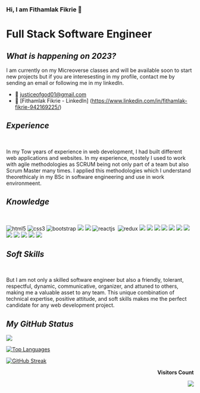 ### Hi, I am Fithamlak Fikrie 👋



  <h1><b>Full Stack  Software Engineer</b></h1>

<!------------------------------ Now ------------------------------>
 <section>
   <h2><i>What is happening on 2023?</i></h2>
 I am currently on my Micreoverse classes and will be available soon to start new projects but if you are interesesting in my profile, contact me by sending an email or following me in my linkedIn.
  
 - 📧 justiceofgod01@gmail.com
  - 🔗 [Fithamlak Fikrie - LinkedIn] (https://www.linkedin.com/in/fithamlak-fikrie-942169225/)
</section>
<!------------------------------ Experience ------------------------------>
 <section>
  <h2><i>Experience</i></h2>
  <br>
  <p>
  In my Tow years of experience in web development, I had built different web applications and websites. In my experience, mostely I used to work with agile methodologies as SCRUM being not only part of a team but also Scrum Master many times. I applied this methodologies which I understand theorethicaly in my BSc in software engineering and use in work environmeent.
  </p>
</section>
<!------------------------------ Knowledge ------------------------------>
 <section>
  <h2><i>Knowledge</i></h2>
  <br>
<p align="left">
      <img src="https://img.shields.io/badge/HTML5-E34F26?style=for-the-badge&logo=html5&logoColor=white" alt="html5" />
 <img src="https://img.shields.io/badge/CSS3-1572B6?style=for-the-badge&logo=css3&logoColor=white" alt="css3" />
    <img src="https://img.shields.io/badge/Bootstrap-563D7C?style=for-the-badge&logo=bootstrap&logoColor=white" alt="bootstrap" />
  <img src="https://img.shields.io/badge/JavaScript-323330?style=for-the-badge&logo=javascript&logoColor=F7DF1E" />
 <img src="https://img.shields.io/badge/ruby-%23CC342D.svg?style=for-the-badge&logo=ruby&logoColor=white" />
      <img src="https://img.shields.io/badge/React-20232A?style=for-the-badge&logo=react&logoColor=61DAFB" alt="reactjs" />
      <img src="https://img.shields.io/badge/rails-%23CC0000.svg?style=for-the-badge&logo=ruby-on-rails&logoColor=white" alt=""rails />
    <img src="https://img.shields.io/badge/Redux-593D88.svg?style=for-the-badge&logo=redux&logoColor=white" alt="redux" />

  <img src="https://img.shields.io/badge/PostgreSQL-316192?style=for-the-badge&logo=postgresql&logoColor=white" />
    <img src="https://img.shields.io/badge/MongoDB-4EA94B?style=for-the-badge&logo=mongodb&logoColor=white" />

  <img src="https://img.shields.io/badge/C%2B%2B-00599C?style=for-the-badge&logo=c%2B%2B&logoColor=white" />
  <img src="https://img.shields.io/badge/SQLite-07405E?style=for-the-badge&logo=sqlite&logoColor=white" />
  <img src="https://img.shields.io/badge/json-5E5C5C?style=for-the-badge&logo=json&logoColor=white" />
    <img src="https://img.shields.io/badge/React-20232A?style=for-the-badge&logo=react&logoColor=61DAFB" />
    <img src="https://img.shields.io/badge/Node.js-339933?style=for-the-badge&logo=nodedotjs&logoColor=white" />
    <img src="https://img.shields.io/badge/Express.js-000000?style=for-the-badge&logo=express&logoColor=white" />

  <img src="https://img.shields.io/badge/Visual_Studio_Code-0078D4?style=for-the-badge&logo=visual%20studio%20code&logoColor=white" />
  <img src="https://img.shields.io/badge/GIT-E44C30?style=for-the-badge&logo=git&logoColor=white" />
  <img src="https://img.shields.io/badge/GitHub-100000?style=for-the-badge&logo=github&logoColor=white" />
    <img src="https://img.shields.io/badge/Slack-4A154B?style=for-the-badge&logo=slack&logoColor=white" />
  </p>
</section>
<!------------------------------ Soft Skills ------------------------------>
 <section>
  <h2><i>Soft Skills</i></h2>
  <br>
  <p>
 But I am not only a skilled software engineer but also a friendly, tolerant, respectful, dynamic, communicative, organizer, and attuned to others, making me a valuable asset to any team. This unique combination of technical expertise, positive attitude, and soft skills makes me the perfect candidate for any web development project.
  </p>
</section>

<!------------------------------ My GitHub Stats ------------------------------>

<h2><i>My GitHub Status</i></h2>

<picture>
<source 
  srcset="https://github-readme-stats.vercel.app/api?username=fithamlak&show_icons=true&theme=dark"
  media="(prefers-color-scheme: dark), (prefers-color-scheme: no-preference)"
/>
<source
  srcset="https://github-readme-stats.vercel.app/api?username=fithamlak&show_icons=true"
  media="(prefers-color-scheme: dark), (prefers-color-scheme: no-preference)"
/>
<img src="https://github-readme-stats.vercel.app/api?username=fithamlak&show_icons=true" media="(prefers-color-scheme: dark), (prefers-color-scheme: no-preference)" />
</picture>


[![Top Languages](https://github-readme-stats.vercel.app/api/top-langs/?username=fithamlak&theme=dark)](https://github.com/anuraghazra/github-readme-stats)

 [![GitHub Streak](http://github-readme-streak-stats.herokuapp.com?user=fithamlak&theme=dark)](https://git.io/streak-stats) 
  
<div align="end">
<p><b>Visitors Count</b></p>  
<img src="https://profile-counter.glitch.me/{fithamlak}/count.svg" />
</div>
